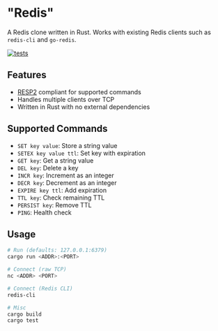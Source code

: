 # "Redis"

A Redis clone written in Rust. Works with existing Redis clients such as `redis-cli` and `go-redis`.

[![tests](https://github.com/thomascpowell/redis/actions/workflows/test.yml/badge.svg)](https://github.com/thomascpowell/redis/actions/workflows/test.yml)

## Features
- [RESP2](https://redis.io/docs/latest/develop/reference/protocol-spec/) compliant for supported commands
- Handles multiple clients over TCP
- Written in Rust with no external dependencies

## Supported Commands
- `SET key value`: Store a string value
- `SETEX key value ttl`: Set key with expiration
- `GET key`: Get a string value
- `DEL key`: Delete a key
- `INCR key`: Increment as an integer
- `DECR key`: Decrement as an integer
- `EXPIRE key ttl`: Add expiration
- `TTL key`: Check remaining TTL
- `PERSIST key`: Remove TTL
- `PING`: Health check

## Usage
```sh
# Run (defaults: 127.0.0.1:6379)
cargo run <ADDR>:<PORT>
```

```sh
# Connect (raw TCP)
nc <ADDR> <PORT>
```

```sh
# Connect (Redis CLI)
redis-cli
```

```sh
# Misc
cargo build
cargo test
```
